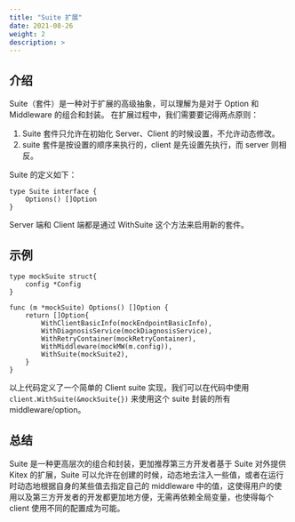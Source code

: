 ```yaml
---
title: "Suite 扩展"
date: 2021-08-26
weight: 2
description: >
---
```


## 介绍

Suite（套件）是一种对于扩展的高级抽象，可以理解为是对于 Option 和 Middleware 的组合和封装。
在扩展过程中，我们需要要记得两点原则：
1. Suite 套件只允许在初始化 Server、Client 的时候设置，不允许动态修改。
2. suite 套件是按设置的顺序来执行的，client 是先设置先执行，而 server 则相反。

Suite 的定义如下：

```golang
type Suite interface {
    Options() []Option
}
```

Server 端和 Client 端都是通过 WithSuite 这个方法来启用新的套件。

## 示例

```golang
type mockSuite struct{
    config *Config
}

func (m *mockSuite) Options() []Option {
    return []Option{
        WithClientBasicInfo(mockEndpointBasicInfo),
        WithDiagnosisService(mockDiagnosisService),
        WithRetryContainer(mockRetryContainer),
        WithMiddleware(mockMW(m.config)),
        WithSuite(mockSuite2),
    }
}
```

以上代码定义了一个简单的 Client suite 实现，我们可以在代码中使用 `client.WithSuite(&mockSuite{})` 来使用这个 suite 封装的所有 middleware/option。

## 总结

Suite 是一种更高层次的组合和封装，更加推荐第三方开发者基于 Suite 对外提供 Kitex 的扩展，Suite 可以允许在创建的时候，动态地去注入一些值，或者在运行时动态地根据自身的某些值去指定自己的 middleware 中的值，这使得用户的使用以及第三方开发者的开发都更加地方便，无需再依赖全局变量，也使得每个 client 使用不同的配置成为可能。
